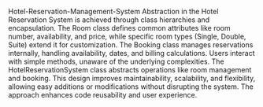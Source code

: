 Hotel-Reservation-Management-System
Abstraction in the Hotel Reservation System is achieved through class hierarchies and encapsulation. The Room class defines common attributes like room number, availability, and price, while specific room types (Single, Double, Suite) extend it for customization. The Booking class manages reservations internally, handling availability, dates, and billing calculations. Users interact with simple methods, unaware of the underlying complexities. The HotelReservationSystem class abstracts operations like room management and booking. This design improves maintainability, scalability, and flexibility, allowing easy additions or modifications without disrupting the system. The approach enhances code reusability and user experience.
